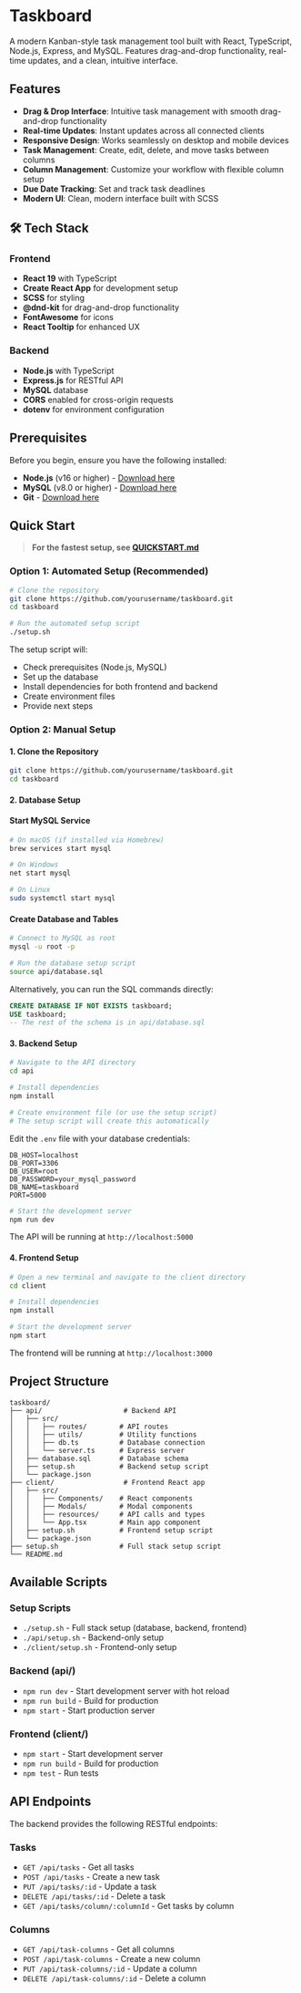 # Taskboard

A modern Kanban-style task management tool built with React, TypeScript, Node.js, Express, and MySQL. Features drag-and-drop functionality, real-time updates, and a clean, intuitive interface.


## Features

- **Drag & Drop Interface**: Intuitive task management with smooth drag-and-drop functionality
- **Real-time Updates**: Instant updates across all connected clients
- **Responsive Design**: Works seamlessly on desktop and mobile devices
- **Task Management**: Create, edit, delete, and move tasks between columns
- **Column Management**: Customize your workflow with flexible column setup
- **Due Date Tracking**: Set and track task deadlines
- **Modern UI**: Clean, modern interface built with SCSS

## 🛠 Tech Stack

### Frontend
- **React 19** with TypeScript
- **Create React App** for development setup
- **SCSS** for styling
- **@dnd-kit** for drag-and-drop functionality
- **FontAwesome** for icons
- **React Tooltip** for enhanced UX

### Backend
- **Node.js** with TypeScript
- **Express.js** for RESTful API
- **MySQL** database
- **CORS** enabled for cross-origin requests
- **dotenv** for environment configuration

## Prerequisites

Before you begin, ensure you have the following installed:

- **Node.js** (v16 or higher) - [Download here](https://nodejs.org/)
- **MySQL** (v8.0 or higher) - [Download here](https://dev.mysql.com/downloads/)
- **Git** - [Download here](https://git-scm.com/)

## Quick Start

> **For the fastest setup, see [QUICKSTART.md](QUICKSTART.md)**

### Option 1: Automated Setup (Recommended)

```bash
# Clone the repository
git clone https://github.com/yourusername/taskboard.git
cd taskboard

# Run the automated setup script
./setup.sh
```

The setup script will:
- Check prerequisites (Node.js, MySQL)
- Set up the database
- Install dependencies for both frontend and backend
- Create environment files
- Provide next steps

### Option 2: Manual Setup

#### 1. Clone the Repository

```bash
git clone https://github.com/yourusername/taskboard.git
cd taskboard
```

#### 2. Database Setup

#### Start MySQL Service
```bash
# On macOS (if installed via Homebrew)
brew services start mysql

# On Windows
net start mysql

# On Linux
sudo systemctl start mysql
```

#### Create Database and Tables
```bash
# Connect to MySQL as root
mysql -u root -p

# Run the database setup script
source api/database.sql
```

Alternatively, you can run the SQL commands directly:
```sql
CREATE DATABASE IF NOT EXISTS taskboard;
USE taskboard;
-- The rest of the schema is in api/database.sql
```

#### 3. Backend Setup

```bash
# Navigate to the API directory
cd api

# Install dependencies
npm install

# Create environment file (or use the setup script)
# The setup script will create this automatically
```

Edit the `.env` file with your database credentials:
```env
DB_HOST=localhost
DB_PORT=3306
DB_USER=root
DB_PASSWORD=your_mysql_password
DB_NAME=taskboard
PORT=5000
```

```bash
# Start the development server
npm run dev
```

The API will be running at `http://localhost:5000`

#### 4. Frontend Setup

```bash
# Open a new terminal and navigate to the client directory
cd client

# Install dependencies
npm install

# Start the development server
npm start
```

The frontend will be running at `http://localhost:3000`

## Project Structure

```
taskboard/
├── api/                    # Backend API
│   ├── src/
│   │   ├── routes/        # API routes
│   │   ├── utils/         # Utility functions
│   │   ├── db.ts          # Database connection
│   │   └── server.ts      # Express server
│   ├── database.sql       # Database schema
│   ├── setup.sh           # Backend setup script
│   └── package.json
├── client/                 # Frontend React app
│   ├── src/
│   │   ├── Components/    # React components
│   │   ├── Modals/        # Modal components
│   │   ├── resources/     # API calls and types
│   │   └── App.tsx        # Main app component
│   ├── setup.sh           # Frontend setup script
│   └── package.json
├── setup.sh               # Full stack setup script
└── README.md
```

## Available Scripts

### Setup Scripts
- `./setup.sh` - Full stack setup (database, backend, frontend)
- `./api/setup.sh` - Backend-only setup
- `./client/setup.sh` - Frontend-only setup

### Backend (api/)
- `npm run dev` - Start development server with hot reload
- `npm run build` - Build for production
- `npm start` - Start production server

### Frontend (client/)
- `npm start` - Start development server
- `npm run build` - Build for production
- `npm test` - Run tests

## API Endpoints

The backend provides the following RESTful endpoints:

### Tasks
- `GET /api/tasks` - Get all tasks
- `POST /api/tasks` - Create a new task
- `PUT /api/tasks/:id` - Update a task
- `DELETE /api/tasks/:id` - Delete a task
- `GET /api/tasks/column/:columnId` - Get tasks by column

### Columns
- `GET /api/task-columns` - Get all columns
- `POST /api/task-columns` - Create a new column
- `PUT /api/task-columns/:id` - Update a column
- `DELETE /api/task-columns/:id` - Delete a column
